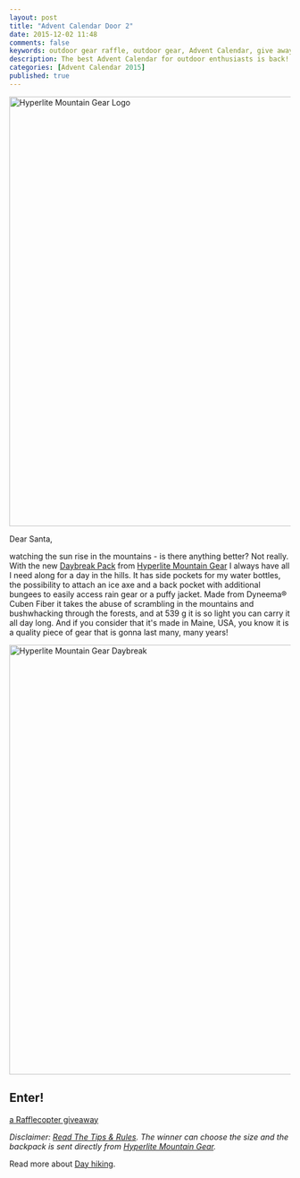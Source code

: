 ```yaml
---
layout: post
title: "Advent Calendar Door 2"
date: 2015-12-02 11:48
comments: false
keywords: outdoor gear raffle, outdoor gear, Advent Calendar, give away
description: The best Advent Calendar for outdoor enthusiasts is back! Full of sweet prizes which will enhance your adventures and make them more ultralight & fun - so direct your browser to hikinginfinland.com =)
categories: [Advent Calendar 2015]
published: true
---
```


<a data-flickr-embed="true"  href="http://hikinginfinland.com/2015/12/advent-calendar-door-2.html" title="Hyperlite Mountain Gear Logo"><img src="https://farm1.staticflickr.com/621/22811712953_db8e6346c1_b.jpg" width="1024" height="768" alt="Hyperlite Mountain Gear Logo"></a><script async src="//embedr.flickr.com/assets/client-code.js" charset="utf-8"></script>

<!-- more -->

Dear Santa,

watching the sun rise in the mountains - is there anything better? Not really. With the new [Daybreak Pack](http://www.avantlink.com/click.php?tt=cl&mi=13582&pw=73183&url=https%3A%2F%2Fwww.hyperlitemountaingear.com%2Ffeatured-ultralight-packs%2Fdaybreak-pack.html) from [Hyperlite Mountain Gear](http://bit.ly/1QQRFL2) I always have all I need along for a day in the hills. It has side pockets for my water bottles, the possibility to attach an ice axe and a back pocket with additional bungees to easily access rain gear or a puffy jacket. Made from Dyneema® Cuben Fiber it takes the abuse of scrambling in the mountains and bushwhacking through the forests, and at 539 g it is so light you can carry it all day long. And if you consider that it's made in Maine, USA, you know it is a quality piece of gear that is gonna last many, many years!

<a data-flickr-embed="true"  href="http://www.avantlink.com/click.php?tt=cl&mi=13582&pw=73183&url=https%3A%2F%2Fwww.hyperlitemountaingear.com%2Ffeatured-ultralight-packs%2Fdaybreak-pack.html" title="Hyperlite Mountain Gear Daybreak"><img src="https://farm6.staticflickr.com/5664/23412707586_da0385d7a0_b.jpg" width="1024" height="768" alt="Hyperlite Mountain Gear Daybreak"></a><script async src="//embedr.flickr.com/assets/client-code.js" charset="utf-8"></script>

## Enter!

<a class="rcptr" href="http://www.rafflecopter.com/rafl/display/2eafd89558/" rel="nofollow" data-raflid="2eafd89558" data-theme="classic" data-template="547b1bf514e3887a6c34e3c0" id="rcwidget_rfdbdhur">a Rafflecopter giveaway</a>
<script src="//widget-prime.rafflecopter.com/launch.js"></script>

*Disclaimer: [Read The Tips & Rules](https://hikinginfinland.com/2015/11/advent-calendar-2015-the-rules.html). The winner can choose the size and the backpack is sent directly from [Hyperlite Mountain Gear](http://bit.ly/1QQRFL2).*

Read more about [Day hiking](https://hikinginfinland.com/2012/09/ultralight-summit-daytrippin.html).